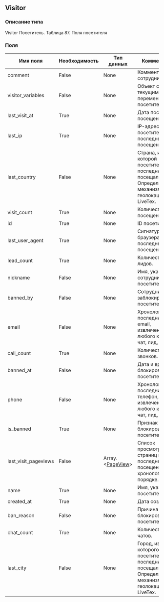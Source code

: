 
## Visitor

### Описание типа
Visitor
Посетитель.
Таблица 87. Поля посетителя


### Поля

| Имя поля | Необходимость | Тип данных | Комментарий |
|---|---|---|---|
|comment|False|None|Комментарий сотрудника.<br/>|
|visitor_variables|False|None|Объект с текущими переменными посетителя.<br/>|
|last_visit_at|True|None|Дата последнего посещения.<br/>|
|last_ip|True|None|IP-адрес посетителя при последнем посещении.<br/>|
|last_country|False|None|Страна, из которой посетитель последний раз посещал сайт.<br/>Определяется механизмами геолокации LiveTex.<br/>|
|visit_count|True|None|Количество посещений.<br/>|
|id|True|None|ID посетителя.<br/>|
|last_user_agent|True|None|Сигнатура браузера при последнем посещении.<br/>|
|lead_count|True|None|Количество лидов.<br/>|
|nickname|False|None|Имя, указанное сотрудником для посетителя.<br/>|
|banned_by|False|None|Сотрудник, заблокировавший посетителя.<br/>|
|email|False|None|Хронологически последний явный email, извлеченный из любого канала: чат, лид, жалоба.<br/>|
|call_count|True|None|Количество звонков.<br/>|
|banned_at|False|None|Дата и время блокировки посетителя.<br/>|
|phone|False|None|Хронологически последний явный телефон, извлеченный из любого канала: чат, лид, жалоба.<br/>|
|is_banned|True|None|Признак блокировки посетителя.<br/>|
|last_visit_pageviews|False|Array.<[PageView](/docs/types/PageView.md)>|Список просмотров страниц в последнем посещении в хронологическом порядке.<br/>|
|name|True|None|Имя, указанное посетителем. <br/>|
|created_at|True|None|Дата создания.<br/>|
|ban_reason|False|None|Причина блокировки посетителя.<br/>|
|chat_count|True|None|Количество чатов.<br/>|
|last_city|False|None|Город, из которого посетитель последний раз посещал сайт.<br/>Определяется механизмами геолокации LiveTex.<br/>|
